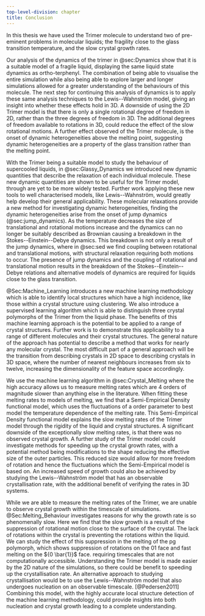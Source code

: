 ```yaml
---
top-level-division: chapter
title: Conclusion
---
```


In this thesis we have used the Trimer molecule
to understand two of pre-eminent problems in molecular liquids;
the fragility close to the glass transition temperature,
and the slow crystal growth rates.

Our analysis of the dynamics of the trimer in @sec:Dynamics
show that it is a suitable model of a fragile liquid,
displaying the same liquid state dynamics as ortho-terphenyl.
The combination of being able to visualise the entire simulation
while also being able to explore larger and longer simulations
allowed for a greater understanding of the behaviours of this molecule.
The next step for continuing this analysis of dynamics
is to apply these same analysis techniques to
the Lewis--Wahnström model,
giving an insight into whether these effects hold in 3D.
A downside of using the 2D Trimer model
is that there is only a single rotational degree of freedom in 2D,
rather than the three degrees of freedom in 3D.
The additional degrees of freedom available to rotations in 3D,
could reduce the effect of the slow rotational motions.
A further effect observed of the Trimer molecule,
is the onset of dynamic heterogeneities above the melting point,
suggesting dynamic heterogeneities are a property of the glass transition
rather than the melting point.

With the Trimer being a suitable model
to study the behaviour of supercooled liquids,
in @sec:Glassy_Dynamics we introduced new dynamic quantities
that describe the relaxation of each individual molecule.
These new dynamic quantities
are shown to be useful for the Trimer model,
through are yet to be more widely tested.
Further work applying these new tools
to well characterised models, like Lewis--Wahnström,
would greatly help develop their general applicability.
These molecular relaxations provide a new method
for investigating dynamic heterogeneities,
finding the dynamic heterogeneities arise
from the onset of jump dynamics (@sec:jump_dynamics).
As the temperature decreases
the size of translational and rotational motions increase
and the dynamics can no longer be suitably described as Brownian
causing a breakdown in the Stokes--Einstein--Debye dynamics.
This breakdown is not only a result of the jump dynamics,
where in @sec:sed we find coupling between
rotational and translational motions,
with structural relaxation requiring both motions to occur.
The presence of jump dynamics and the coupling of rotational and translational motion
results in the breakdown of the Stokes--Einstein--Debye relations
and alternative models of dynamics are required for
liquids close to the glass transition.

@Sec:Machine_Learning introduces a new machine learning methodology
which is able to identify local structures
which have a high incidence,
like those within a crystal structure using clustering.
We also introduce a supervised learning algorithm
which is able to distinguish three crystal polymorphs of the Trimer
from the liquid phase.
The benefits of this machine learning approach
is the potential to be applied to a range of crystal structures.
Further work is to demonstrate this applicability
to a range of different molecules and their crystal structures.
The general nature of the approach has potential
to describe a method that works for nearly any molecular crystal.
The most difficult part of a general approach
will be the transition from describing crystals in 2D space
to describing crystals in 3D space,
where the number of nearest neighbours increases from six to twelve,
increasing the dimensionality of the feature space accordingly.

We use the machine learning algorithm in @sec:Crystal_Melting
where the high accuracy allows us to measure
melting rates which are 4 orders of magnitude slower
than anything else in the literature.
When fitting these melting rates to models of melting,
we find that a Semi-Empirical Density functional model,
which uses the fluctuations of a order parameter
to best model the temperature dependence of the melting rate.
This Semi-Empirical Density functional model
explains the slow melting rates of the Trimer model
through the rigidity of the liquid and crystal structures.
A significant downside of the exceptionally slow melting rates,
is that there was no observed crystal growth.
A further study of the Trimer model
could investigate methods for speeding up the crystal growth rates,
with a potential method being modifications to the shape
reducing the effective size of the outer particles.
This reduced size would allow for more freedom of rotation
and hence the fluctuations which the Semi-Empirical model is based on.
An increased speed of growth could also be achieved
by studying the Lewis--Wahnström model
that has an observable crystallisation rate,
with the additional benefit of verifying
the rates in 3D systems.

While we are able to measure the melting rates of the Trimer,
we are unable to observe crystal growth
within the timescale of simulations.
@Sec:Melting_Behaviour investigates reasons for why
the growth rate is so phenomenally slow.
Here we find that the slow growth
is a result of the suppression of rotational motion
close to the surface of the crystal.
The lack of rotations within the crystal
is preventing the rotations within the liquid.
We can study the effect of this suppression
in the melting of the pg polymorph,
which shows suppression of rotations on the ${0 1}$ face
and fast melting on the ${0 \bar{1}}$ face.
requiring timescales that are not computationally accessible.
Understanding the Trimer model is made easier by
the 2D nature of the simulations,
so there could be benefit to speeding up the crystallisation rate.
An alternative approach to studying crystallisation
would be to use the Lewis--Wahnström model
that also undergoes nucleation on an observable timescale. [@Pedersen2011]
Combining this model,
with the highly accurate local structure detection
of the machine learning methodology,
could provide insights into both nucleation and crystal growth
leading to a complete understanding.
